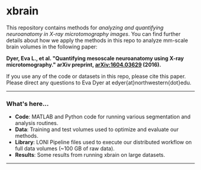 # xbrain 

This repository contains methods for _analyzing and quantifying neuroanatomy in X-ray microtomography images_. You can find further details about how we apply the methods in this repo to analyze mm-scale brain volumes in the following paper:

__Dyer, Eva L., et al. "Quantifying mesoscale neuroanatomy using X-ray microtomography." arXiv preprint, [arXiv:1604.03629](https://arxiv.org/abs/1604.03629) (2016).__

If you use any of the code or datasets in this repo, please cite this paper. 
Please direct any questions to Eva Dyer at edyer{at}northwestern{dot}edu.
***

### What's here... ###

* __Code__: MATLAB and Python code for running various segmentation and analysis routines.
* __Data__: Training and test volumes used to optimize and evaluate our methods.
* __Library__: LONI Pipeline files used to execute our distributed workflow on full data volumes (~100 GB of raw data).
* __Results__: Some results from running xbrain on large datasets.
***
